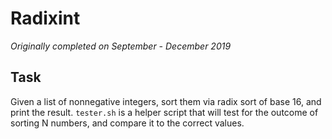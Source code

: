 # Radixint

*Originally completed on September - December 2019*

## Task
Given a list of nonnegative integers, sort them via radix sort of base 16, and print the result.
`tester.sh` is a helper script that will test for the outcome of sorting N numbers, and compare it to the correct values.